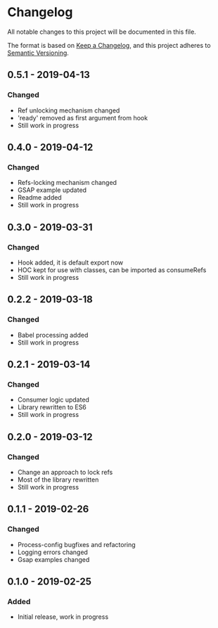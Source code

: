 # Changelog
All notable changes to this project will be documented in this file.

The format is based on [Keep a Changelog](https://keepachangelog.com/en/1.0.0/),
and this project adheres to [Semantic Versioning](https://semver.org/spec/v2.0.0.html).

## 0.5.1 - 2019-04-13
### Changed
- Ref unlocking mechanism changed
- 'ready' removed as first argument from hook
- Still work in progress

## 0.4.0 - 2019-04-12
### Changed
- Refs-locking mechanism changed
- GSAP example updated
- Readme added
- Still work in progress

## 0.3.0 - 2019-03-31
### Changed
- Hook added, it is default export now
- HOC kept for use with classes, can be imported as consumeRefs
- Still work in progress

## 0.2.2 - 2019-03-18
### Changed
- Babel processing added
- Still work in progress

## 0.2.1 - 2019-03-14
### Changed
- Consumer logic updated
- Library rewritten to ES6
- Still work in progress

## 0.2.0 - 2019-03-12
### Changed
- Change an approach to lock refs
- Most of the library rewritten
- Still work in progress

## 0.1.1 - 2019-02-26
### Changed
- Process-config bugfixes and refactoring
- Logging errors changed
- Gsap examples changed

## 0.1.0 - 2019-02-25
### Added
- Initial release, work in progress
